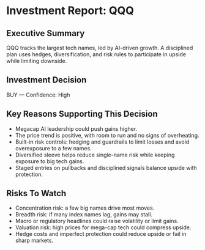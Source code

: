 # Investment Report: QQQ

## Executive Summary
QQQ tracks the largest tech names, led by AI-driven growth. A disciplined plan uses hedges, diversification, and risk rules to participate in upside while limiting downside.

## Investment Decision
BUY — Confidence: High

## Key Reasons Supporting This Decision
- Megacap AI leadership could push gains higher.
- The price trend is positive, with room to run and no signs of overheating.
- Built-in risk controls: hedging and guardrails to limit losses and avoid overexposure to a few names.
- Diversified sleeve helps reduce single-name risk while keeping exposure to big tech gains.
- Staged entries on pullbacks and disciplined signals balance upside with protection.

## Risks To Watch
- Concentration risk: a few big names drive most moves.
- Breadth risk: if many index names lag, gains may stall.
- Macro or regulatory headlines could raise volatility or limit gains.
- Valuation risk: high prices for mega-cap tech could compress upside.
- Hedge costs and imperfect protection could reduce upside or fail in sharp markets.